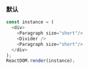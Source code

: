 ### 默认

<!--start-code-->

```js
const instance = (
  <div>
    <Paragraph size="short"/>
    <Divider />
    <Paragraph size="short"/>
  </div>
);
ReactDOM.render(instance);
```

<!--end-code-->
